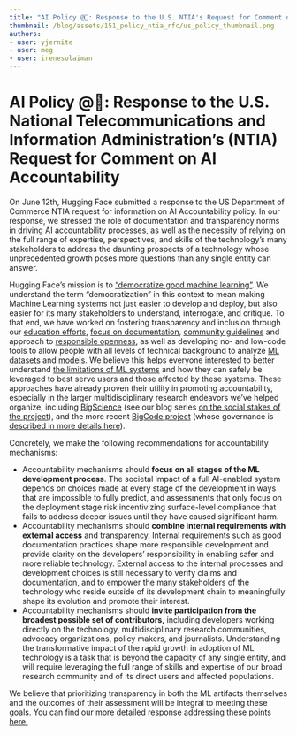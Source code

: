 ```yaml
---
title: "AI Policy @🤗: Response to the U.S. NTIA's Request for Comment on AI Accountability"
thumbnail: /blog/assets/151_policy_ntia_rfc/us_policy_thumbnail.png
authors:
- user: yjernite
- user: meg
- user: irenesolaiman
---
```


# AI Policy @🤗: Response to the U.S. National Telecommunications and Information Administration’s (NTIA) Request for Comment on AI Accountability 

On June 12th, Hugging Face submitted a response to the US Department of Commerce NTIA request for information on AI Accountability policy. In our response, we stressed the role of documentation and transparency norms in driving AI accountability processes, as well as the necessity of relying on the full range of expertise, perspectives, and skills of the technology’s many stakeholders to address the daunting prospects of a technology whose unprecedented growth poses more questions than any single entity can answer.

Hugging Face’s mission is to [“democratize good machine learning”](https://huggingface.co/about). We understand the term “democratization” in this context to mean making Machine Learning systems not just easier to develop and deploy, but also easier for its many stakeholders to understand, interrogate, and critique. To that end, we have worked on fostering transparency and inclusion through our [education efforts](https://huggingface.co/learn/nlp-course/chapter1/1), [focus on documentation](https://huggingface.co/docs/hub/model-cards), [community guidelines](https://huggingface.co/blog/content-guidelines-update) and approach to [responsible openness](https://huggingface.co/blog/ethics-soc-3), as well as developing no- and low-code tools to allow people with all levels of technical background to analyze [ML datasets](https://huggingface.co/spaces/huggingface/data-measurements-tool) and [models](https://huggingface.co/spaces/society-ethics/StableBias). We believe this helps everyone interested to better understand [the limitations of ML systems](https://huggingface.co/blog/ethics-soc-2) and how they can safely be leveraged to best serve users and those affected by these systems. These approaches have already proven their utility in promoting accountability, especially in the larger multidisciplinary research endeavors we’ve helped organize, including [BigScience](https://huggingface.co/bigscience) (see our blog series [on the social stakes of the project](https://montrealethics.ai/category/columns/social-context-in-llm-research/)), and the more recent [BigCode project](https://huggingface.co/bigcode) (whose governance is [described in more details here](https://huggingface.co/datasets/bigcode/governance-card)).

Concretely, we make the following recommendations for accountability mechanisms:

* Accountability mechanisms should **focus on all stages of the ML development process**. The societal impact of a full AI-enabled system depends on choices made at every stage of the development in ways that are impossible to fully predict, and assessments that only focus on the deployment stage risk incentivizing surface-level compliance that fails to address deeper issues until they have caused significant harm.
* Accountability mechanisms should **combine internal requirements with external access** and transparency. Internal requirements such as good documentation practices shape more responsible development and provide clarity on the developers’ responsibility in enabling safer and more reliable technology. External access to the internal processes and development choices is still necessary to verify claims and documentation, and to empower the many stakeholders of the technology who reside outside of its development chain to meaningfully shape its evolution and promote their interest.
* Accountability mechanisms should **invite participation from the broadest possible set of contributors,** including developers working directly on the technology, multidisciplinary research communities, advocacy organizations, policy makers, and journalists. Understanding the transformative impact of the rapid growth in adoption of ML technology is a task that is beyond the capacity of any single entity, and will require leveraging the full range of skills and expertise of our broad research community and of its direct users and affected populations.

We believe that prioritizing transparency in both the ML artifacts themselves and the outcomes of their assessment will be integral to meeting these goals. You can find our more detailed response addressing these points <a href="/blog/assets/151_policy_ntia_rfc/HF_NTIA_RFC.pdf">here.</a>

